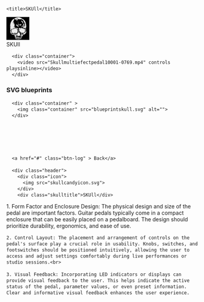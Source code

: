 <html lang="en">
<head>
    <meta charset="UTF-8">
    <meta http-equiv="X-UA-Compatible" content="IE=edge">
    <meta name="viewport" content="width=device-width, initial-scale=1.0">
    <link rel="stylesheet" href="skull.css">
    <link rel="stylesheet" href="global.css">
    <link rel="stylesheet" href="global.css" media="all">
    <script hidden type="text/javascript" src="https://ajax.googleapis.com/ajax/libs/jquery/1.9.1/jquery.min.js"></script>

<script hidden type="text/javascript" src="scripts/sequence.js"></script>
    <title>SKUll</title>
</head>
<body>

  <div class="header">
    <div class="icon">
      <img src="skullcandyicon.svg">
    </div>
    <div class="skulltitle">SKUll</div>
   
  </div> 
   

      <div class="container">
        <video src="Skullmultiefectpedal10001-0769.mp4" controls playsinline></video>
      </div>

<h3>SVG blueprints</h3>

      <div class="container" >
        <img class="container" src="blueprintskull.svg" alt="">
      </div>
      
      
      
      
      
      
      <a href="#" class="btn-log" > Back</a>
      
      <div class="header">
        <div class="icon">
          <img src="skullcandyicon.svg">
        </div>
        <div class="skulltitle">SKUll</div>
   </div>
   <div class="panels-container">
    1. Form Factor and Enclosure Design: The physical design and size of the pedal are important factors. Guitar pedals typically come in a compact enclosure that can be easily placed on a pedalboard. The design should prioritize durability, ergonomics, and ease of use.<br>

    2. Control Layout: The placement and arrangement of controls on the pedal's surface play a crucial role in usability. Knobs, switches, and footswitches should be positioned intuitively, allowing the user to access and adjust settings comfortably during live performances or studio sessions.<br>
    
    3. Visual Feedback: Incorporating LED indicators or displays can provide visual feedback to the user. This helps indicate the active status of the pedal, parameter values, or even preset information. Clear and informative visual feedback enhances the user experience.
   </div>
    
</body>
</html>

